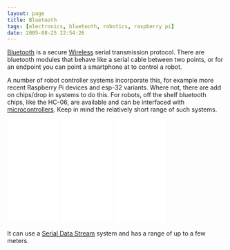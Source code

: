 ```yaml
---
layout: page
title: Bluetooth
tags: [electronics, bluetooth, robotics, raspberry pi]
date: 2005-08-25 22:54:26
---
```

[Bluetooth](/wiki/bluetooth.html) is a secure [Wireless](/wiki/wireless.html) serial transmission protocol.
There are bluetooth modules that behave like a serial cable between two points, or for an endpoint you can point a smartphone at to control a robot.

A number of robot controller systems incorporate this, for example more recent Raspberry Pi devices and esp-32 variants.
Where not, there are add on chips/drop in systems to do this.
For robots, off the shelf bluetooth chips, like the HC-06, are available and can be interfaced with [microcontrollers](/wiki/microcontroller.html).
Keep in mind the relatively short range of such systems.

<iframe style="width:120px;height:240px;" marginwidth="0" marginheight="0" scrolling="no" frameborder="0" src="//ws-eu.amazon-adsystem.com/widgets/q?ServiceVersion=20070822&OneJS=1&Operation=GetAdHtml&MarketPlace=GB&source=ss&ref=as_ss_li_til&ad_type=product_link&tracking_id=orionrobots-21&language=en_GB&marketplace=amazon&region=GB&placement=B07MBLVHH8&asins=B07MBLVHH8&linkId=31265b385c637a5dac903615dce9b57d&show_border=true&link_opens_in_new_window=true"></iframe>
<iframe style="width:120px;height:240px;" marginwidth="0" marginheight="0" scrolling="no" frameborder="0" src="//ws-eu.amazon-adsystem.com/widgets/q?ServiceVersion=20070822&OneJS=1&Operation=GetAdHtml&MarketPlace=GB&source=ss&ref=as_ss_li_til&ad_type=product_link&tracking_id=orionrobots-21&language=en_GB&marketplace=amazon&region=GB&placement=B076P8GRWV&asins=B076P8GRWV&linkId=0a879b78902724d658609a06733aabb7&show_border=true&link_opens_in_new_window=true"></iframe>
<iframe style="width:120px;height:240px;" marginwidth="0" marginheight="0" scrolling="no" frameborder="0" src="//ws-eu.amazon-adsystem.com/widgets/q?ServiceVersion=20070822&OneJS=1&Operation=GetAdHtml&MarketPlace=GB&source=ss&ref=as_ss_li_til&ad_type=product_link&tracking_id=orionrobots-21&language=en_GB&marketplace=amazon&region=GB&placement=B07BHMRTTY&asins=B07BHMRTTY&linkId=32eb2ba56014c4a0d556defa7d0550a5&show_border=true&link_opens_in_new_window=true"></iframe>

It can use a [Serial Data Stream](/wiki/serial_data_stream.html "Serial Data Stream") system and has a range of up to a few meters.
